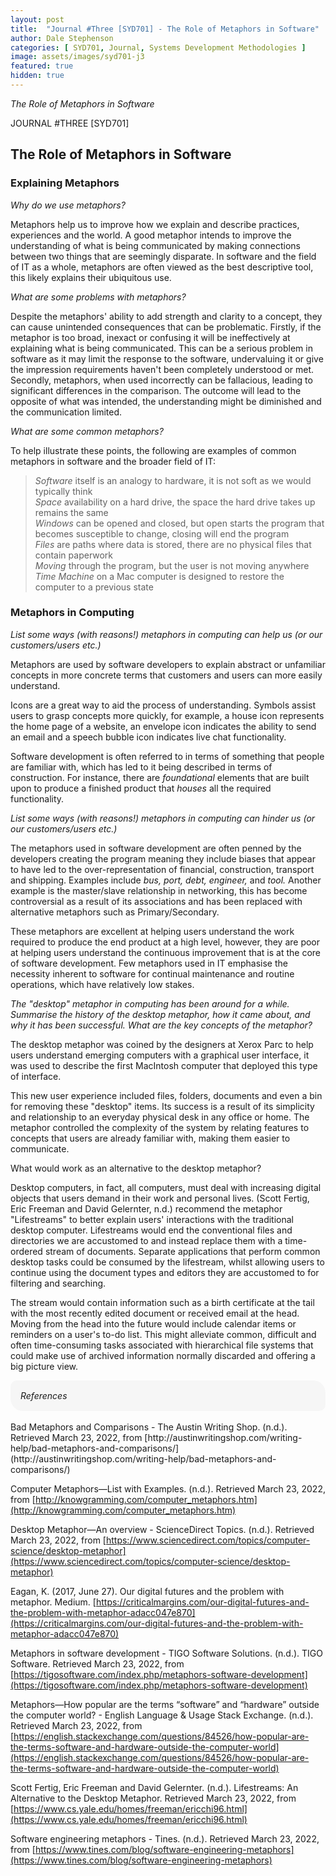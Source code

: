 ```yaml
---
layout: post
title:  "Journal #Three [SYD701] - The Role of Metaphors in Software" 
author: Dale Stephenson
categories: [ SYD701, Journal, Systems Development Methodologies ]
image: assets/images/syd701-j3
featured: true
hidden: true
---
```

<i>The Role of Metaphors in Software</i>

JOURNAL #THREE [SYD701]

<h2>The Role of Metaphors in Software</h2>
 
<h3>Explaining Metaphors</h3>
 
<i>Why do we use metaphors?</i>
 
Metaphors help us to improve how we explain and describe practices, experiences and the world. A good metaphor intends to improve the understanding of what is being communicated by making connections between two things that are seemingly disparate. In software and the field of IT as a whole, metaphors are often viewed as the best descriptive tool, this likely explains their ubiquitous use.
 
<i>What are some problems with metaphors?</i>
 
Despite the metaphors' ability to add strength and clarity to a concept, they can cause unintended consequences that can be problematic. Firstly, if the metaphor is too broad, inexact or confusing it will be ineffectively at explaining what is being communicated. This can be a serious problem in software as it may limit the response to the software, undervaluing it or give the impression requirements haven't been completely understood or met. Secondly, metaphors, when used incorrectly can be fallacious, leading to significant differences in the comparison. The outcome will lead to the opposite of what was intended, the understanding might be diminished and the communication limited.
 
<i>What are some common metaphors?</i>
 
To help illustrate these points, the following are examples of common metaphors in software and the broader field of IT:
 
> <i>Software</i> itself is an analogy to hardware, it is not soft as we would typically think<br>
> <i>Space</i> availability on a hard drive, the space the hard drive takes up remains the same<br>
> <i>Windows</i> can be opened and closed, but open starts the program that becomes susceptible to change, closing will end the program<br>
> <i>Files</i> are paths where data is stored, there are no physical files that contain paperwork<br>
> <i>Moving</i> through the program, but the user is not moving anywhere<br>
> <i>Time Machine</i> on a Mac computer is designed to restore the computer to a previous state
 
<h3>Metaphors in Computing</h3>
 
<i>List some ways (with reasons!) metaphors in computing can help us (or our customers/users etc.)</i>
 
Metaphors are used by software developers to explain abstract or unfamiliar concepts in more concrete terms that customers and users can more easily understand.
 
Icons are a great way to aid the process of understanding. Symbols assist users to grasp concepts more quickly, for example, a house icon represents the home page of a website, an envelope icon indicates the ability to send an email and a speech bubble icon indicates live chat functionality.
 
Software development is often referred to in terms of something that people are familiar with, which has led to it being described in terms of construction. For instance, there are <i>foundational</i> elements that are built upon to produce a finished product that <i>houses</i> all the required functionality.
 
<i>List some ways (with reasons!) metaphors in computing can hinder us (or our customers/users etc.)</i>
 
The metaphors used in software development are often penned by the developers creating the program meaning they include biases that appear to have led to the over-representation of financial, construction, transport and shipping. Examples include <i>bus, port, debt, engineer,</i> and <i>tool.</i> Another example is the master/slave relationship in networking, this has become controversial as a result of its associations and has been replaced with alternative metaphors such as Primary/Secondary.
 
These metaphors are excellent at helping users understand the work required to produce the end product at a high level, however, they are poor at helping users understand the continuous improvement that is at the core of software development. Few metaphors used in IT emphasise the necessity inherent to software for continual maintenance and routine operations, which have relatively low stakes.
 
<i>The "desktop" metaphor in computing has been around for a while. Summarise the history of the desktop metaphor, how it came about, and why it has been successful. What are the key concepts of the metaphor?</i>
 
The desktop metaphor was coined by the designers at Xerox Parc to help users understand emerging computers with a graphical user interface, it was used to describe the first MacIntosh computer that deployed this type of interface.
 
This new user experience included files, folders, documents and even a bin for removing these "desktop" items. Its success is a result of its simplicity and relationship to an everyday physical desk in any office or home. The metaphor controlled the complexity of the system by relating features to concepts that users are already familiar with, making them easier to communicate.
 
What would work as an alternative to the desktop metaphor?
 
Desktop computers, in fact, all computers, must deal with increasing digital objects that users demand in their work and personal lives. (Scott Fertig, Eric Freeman and David Gelernter, n.d.) recommend the metaphor "Lifestreams" to better explain users' interactions with the traditional desktop computer. Lifestreams would end the conventional files and directories we are accustomed to and instead replace them with a time-ordered stream of documents. Separate applications that perform common desktop tasks could be consumed by the lifestream, whilst allowing users to continue using the document types and editors they are accustomed to for filtering and searching. 

The stream would contain information such as a birth certificate at the tail with the most recently edited document or received email at the head. Moving from the head into the future would include calendar items or reminders on a user's to-do list. This might alleviate common, difficult and often time-consuming tasks associated with hierarchical file systems that could make use of archived information normally discarded and offering a big picture view.

<div style="background-color: #f6f6f6; padding: 1rem; border-radius: 10px 20px;"> 
    <i>References</i>
</div>
<br>
Bad Metaphors and Comparisons - The Austin Writing Shop. (n.d.). Retrieved March 23, 2022, from [http://austinwritingshop.com/writing-help/bad-metaphors-and-comparisons/](http://austinwritingshop.com/writing-help/bad-metaphors-and-comparisons/)

Computer Metaphors—List with Examples. (n.d.). Retrieved March 23, 2022, from [http://knowgramming.com/computer_metaphors.htm](http://knowgramming.com/computer_metaphors.htm)

Desktop Metaphor—An overview - ScienceDirect Topics. (n.d.). Retrieved March 23, 2022, from [https://www.sciencedirect.com/topics/computer-science/desktop-metaphor](https://www.sciencedirect.com/topics/computer-science/desktop-metaphor)

Eagan, K. (2017, June 27). Our digital futures and the problem with metaphor. Medium. [https://criticalmargins.com/our-digital-futures-and-the-problem-with-metaphor-adacc047e870](https://criticalmargins.com/our-digital-futures-and-the-problem-with-metaphor-adacc047e870)

Metaphors in software development - TIGO Software Solutions. (n.d.). TIGO Software. Retrieved March 23, 2022, from [https://tigosoftware.com/index.php/metaphors-software-development](https://tigosoftware.com/index.php/metaphors-software-development)

Metaphors—How popular are the terms “software” and “hardware” outside the computer world? - English Language & Usage Stack Exchange. (n.d.). Retrieved March 23, 2022, from [https://english.stackexchange.com/questions/84526/how-popular-are-the-terms-software-and-hardware-outside-the-computer-world](https://english.stackexchange.com/questions/84526/how-popular-are-the-terms-software-and-hardware-outside-the-computer-world)

Scott Fertig, Eric Freeman and David Gelernter. (n.d.). Lifestreams: An Alternative to the Desktop Metaphor. Retrieved March 23, 2022, from [https://www.cs.yale.edu/homes/freeman/ericchi96.html](https://www.cs.yale.edu/homes/freeman/ericchi96.html)

Software engineering metaphors - Tines. (n.d.). Retrieved March 23, 2022, from [https://www.tines.com/blog/software-engineering-metaphors](https://www.tines.com/blog/software-engineering-metaphors)